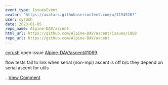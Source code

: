 ```yaml
---
event_type: IssuesEvent
avatar: "https://avatars.githubusercontent.com/u/1194526?"
user: cyrush
date: 2023-01-05
repo_name: Alpine-DAV/ascent
html_url: https://github.com/Alpine-DAV/ascent/issues/1069
repo_url: https://github.com/Alpine-DAV/ascent
---
```


<a href='https://github.com/cyrush' target='_blank'>cyrush</a> open issue <a href='https://github.com/Alpine-DAV/ascent/issues/1069' target='_blank'>Alpine-DAV/ascent#1069</a>.

<p>flow tests fail to link when serial (non-mpi) ascent is off b/c they depend on serial ascent for utils</p><small>...</small><a href='https://github.com/Alpine-DAV/ascent/issues/1069' target='_blank'>View Comment</a>